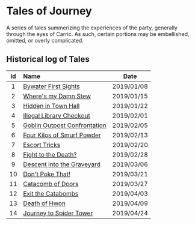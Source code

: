 # Tales of Journey
A series of tales summerizing the experiences of the party, generally through the eyes of Carric. As such, certain portions may be embellished, omitted, or overly complicated.


## Historical log of Tales

| Id | Name | Date |
|:--:|:---- |:----:|
| 1 | [Bywater First Sights](bywater_first_sights.md) | 2019/01/08 |
| 2 | [Where's my Damn Stew](wheres_my_damn_stew.md) | 2019/01/15 |
| 3 | [Hidden in Town Hall](hidden_in_town_hall.md) | 2019/01/22 |
| 4 | [Illegal Library Checkout](illegal_library_checkout.md) | 2019/02/01 |
| 5 | [Goblin Outpost Confrontation](goblin_outpost_confrontation.md) | 2019/02/05 |
| 6 | [Four Kilos of Smurf Powder](four_kilos_of_smurf_powder.md) | 2019/02/13 |
| 7 | [Escort Tricks](escort_tricks.md) | 2019/02/20 |
| 8 | [Fight to the Death?](fight_to_the_death.md) | 2019/02/28 |
| 9 | [Descent into the Graveyard](descent_into_the_graveyard.md) | 2019/03/06 |
| 10 | [Don't Poke That!](dont_poke_that.md) | 2019/03/21 |
| 11 | [Catacomb of Doors](catacomb_of_doors.md) | 2019/03/27 |
| 12 | [Exit the Catabombs](exit_the_catacombs.md) | 2019/04/03 |
| 13 | [Death of Hwon](death_of_hwon.md) | 2019/04/09 |
| 14 | [Journey to Spider Tower](journey_to_spider_tower.md) | 2019/04/24 |
